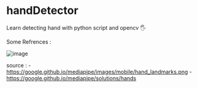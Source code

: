 # handDetector
Learn detecting hand with python script and opencv 🖐

Some Refrences : 

![image](https://user-images.githubusercontent.com/99522867/163821714-7f34c300-11be-481e-b5e5-a776a82996c4.png)

source : 
-https://google.github.io/mediapipe/images/mobile/hand_landmarks.png
-https://google.github.io/mediapipe/solutions/hands
